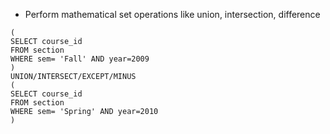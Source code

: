 - Perform mathematical set operations like union, intersection, difference
```
(
SELECT course_id 
FROM section
WHERE sem= 'Fall' AND year=2009
)
UNION/INTERSECT/EXCEPT/MINUS
(
SELECT course_id 
FROM section
WHERE sem= 'Spring' AND year=2010
)
```